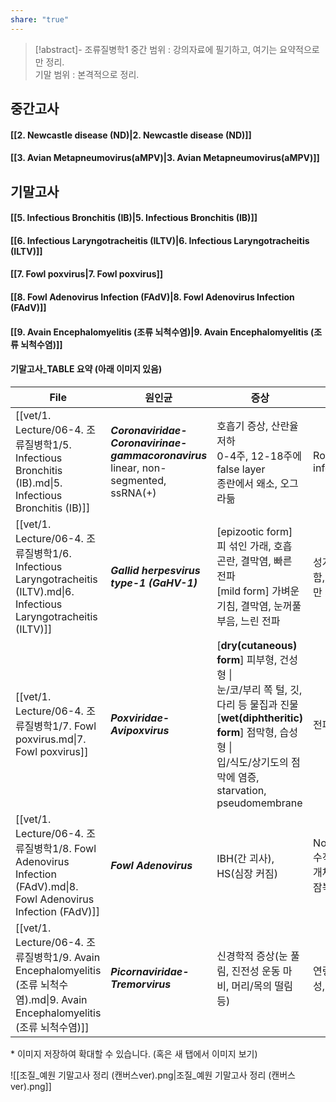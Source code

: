 ```yaml
---
share: "true"
---
```


>[!abstract]- 조류질병학1
>중간 범위 : 강의자료에 필기하고, 여기는 요약적으로만 정리.<br>
>기말 범위 : 본격적으로 정리.

## 중간고사

#### [[2. Newcastle disease (ND)|2. Newcastle disease (ND)]]

#### [[3. Avian Metapneumovirus(aMPV)|3. Avian Metapneumovirus(aMPV)]]

## 기말고사

#### [[5. Infectious Bronchitis (IB)|5. Infectious Bronchitis (IB)]]

#### [[6. Infectious Laryngotracheitis (ILTV)|6. Infectious Laryngotracheitis (ILTV)]]

#### [[7. Fowl poxvirus|7. Fowl poxvirus]]

#### [[8. Fowl Adenovirus Infection (FAdV)|8. Fowl Adenovirus Infection (FAdV)]]

#### [[9. Avain Encephalomyelitis (조류 뇌척수염)|9. Avain Encephalomyelitis (조류 뇌척수염)]]

#### 기말고사_TABLE 요약 (아래 이미지 있음)

| File                                                                                                              | 원인균                                                                                   | 증상                                                                                                                                                                | 특징                                       |
| ----------------------------------------------------------------------------------------------------------------- | ------------------------------------------------------------------------------------- | ----------------------------------------------------------------------------------------------------------------------------------------------------------------- | ---------------------------------------- |
| [[vet/1. Lecture/06-4. 조류질병학1/5. Infectious Bronchitis (IB).md\|5. Infectious Bronchitis (IB)]]                   | ***Coronaviridae-Coronavirinae-gammacoronavirus***<br>linear, non-segmented, ssRNA(+) | 호흡기 증상, 산란율 저하<br>0-4주, 12-18주에 false layer<br>종란에서 왜소, 오그라듦                                                                                                      | Rolling infection                        |
| [[vet/1. Lecture/06-4. 조류질병학1/6. Infectious Laryngotracheitis (ILTV).md\|6. Infectious Laryngotracheitis (ILTV)]] | ***Gallid herpesvirus type-1 (GaHV-1)***                                              | [epizootic form] 피 섞인 가래, 호흡 곤란, 결막염, 빠른 전파<br>[mild form] 가벼운 기침, 결막염, 눈꺼풀 부음, 느린 전파                                                                             | 성계에서 증상 심함, live vaccine만 사용             |
| [[vet/1. Lecture/06-4. 조류질병학1/7. Fowl poxvirus.md\|7. Fowl poxvirus]]                                             | ***Poxviridae-Avipoxvirus***                                                          | [**dry(cutaneous) form**] 피부형, 건성형 \| <br>눈/코/부리 쪽 털, 깃, 다리 등 물집과 진물<br>[**wet(diphtheritic) form**] 점막형, 습성형 \| <br>입/식도/상기도의 점막에 염증, starvation, pseudomembrane | 전파 느림                                    |
| [[vet/1. Lecture/06-4. 조류질병학1/8. Fowl Adenovirus Infection (FAdV).md\|8. Fowl Adenovirus Infection (FAdV)]]       | ***Fowl Adenovirus***                                                                 | IBH(간 괴사), HS(심장 커짐)                                                                                                                                              | Nonenveloped, 수직감염, 어린 개체에서 심함, 잠복기 1-2일 |
| [[vet/1. Lecture/06-4. 조류질병학1/9. Avain Encephalomyelitis (조류 뇌척수염).md\|9. Avain Encephalomyelitis (조류 뇌척수염)]]     | ***Picornaviridae-Tremorvirus***                                                      | 신경학적 증상(눈 풀림, 진전성 운동 마비, 머리/목의 떨림 등)                                                                                                                              | 연령 관련 저항성, 수직 감염                         |


\* 이미지 저장하여 확대할 수 있습니다. (혹은 새 탭에서 이미지 보기)

![[조질_예원 기말고사 정리 (캔버스ver).png|조질_예원 기말고사 정리 (캔버스ver).png]]